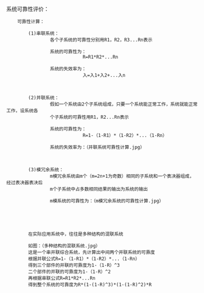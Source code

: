系统可靠性评价：




		可靠性计算：

			(1)串联系统：
					各个子系统的可靠性分别用R1，R2，R3...Rn表示

					系统的可靠性为：
								R=R1*R2*...Rn

					系统的失效率为：
								入=入1+入2+...入n



			(2)并联系统：
					假如一个系统由2个子系统组成，只要一个系统能正常工作，系统就能正常工作，设系统各
					个子系统的可靠性用R1，R2...Rn表示

					系统的可靠性为：
								R=1-（1-R1）*（1-R2）*...（1-Rn）

					系统的失效率为：（并联系统可靠性计算.jpg）



			(3)模冗余系统：
					m模冗余系统由m个（m=2n+1为奇数）相同的子系统和一个表决器组成，经过表决器表决后
					m个子系统中占多数相同结果的输出为系统的输出

					m模系统的可靠性为：（m模冗余系统的可靠性计算.jpg）





			在实际应用系统中，往往是多种结构的混联系统

			如图：（多种结构的混联系统.jpg）
			这是一个串并联综合系统，先计算出中间两个并联系统的可靠度
			根据并联公式R=1-（1-R1）*（1-R2）*...（1-Rn）
			得到三个部件的并联的可靠度为1-（1-R）^3
			二个部件的并联的可靠度为1-（1-R）^2
			再根据串联公式R=R1*R2*...Rn
			得到整个系统的可靠度为R*(1-(1-R)^3)*(1-(1-R)^2)*R